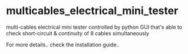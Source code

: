 # multicables_electrical_mini_tester
multi-cables electrical mini tester controlled by python GUI that's able to check short-circuit &amp; continuity of 8 cables simultaneously


For more details.. check the installation guide..
